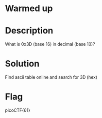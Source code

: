 # Warmed up
# Description
What is 0x3D (base 16) in decimal (base 10)?
# Solution
Find ascii table online and search for 3D (hex)

# Flag
picoCTF{61}
